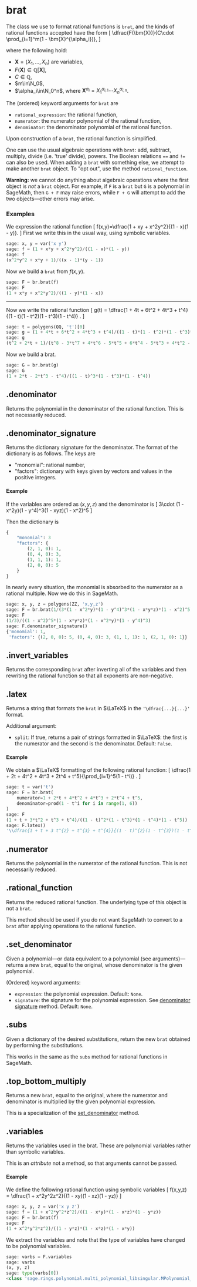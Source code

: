 # brat

The class we use to format rational functions is `brat`, and the kinds of rational functions accepted have the form
\[ 
	\dfrac{F(\bm{X})}{C\cdot \prod_{i=1}^m(1 - \bm{X}^{\alpha_i})}, 
\] 

where the following hold:

- $\bm{X}=(X_1, \dots, X_n)$ are variables,
- $F(\bm{X})\in \mathbb{Q}[\bm{X}]$,
- $C\in \mathbb{Q}$, 
- $m\in\N_0$, 
- $\alpha_i\in\N_0^n$, where $\bm{X}^{\alpha_i} = X_1^{\alpha_{i,1}}\cdots X_n^{\alpha_{i,n}}$.

The (ordered) keyword arguments for `brat` are

- `rational_expression`: the rational function,
- `numerator`: the numerator polynomial of the rational function,
- `denominator`: the denominator polynomial of the rational function.

Upon construction of a `brat`, the rational function is simplified.  

One can use the usual algebraic operations with `brat`: add, subtract, multiply, divide (i.e. 'true' divide), powers. The Boolean relations `==` and `!=` can also be used. When adding a `brat` with something else, we attempt to make another `brat` object. To "opt out", use the method `rational_function`. 

**Warning:** we cannot do anything about algebraic operations where the first object is *not* a `brat` object. For example, if `F` is a `brat` but `G` is a polynomial in SageMath, then `G + F` may raise errors, while `F + G` will attempt to add the two objects&mdash;other errors may arise.

### Examples

We expression the rational function
\[
	f(x,y)=\dfrac{1 + xy + x^2y^2}{(1 - x)(1 - y)}.
\]
First we write this in the usual way, using symbolic variables. 

```python
sage: x, y = var('x y')
sage: f = (1 + x*y + x^2*y^2)/((1 - x)*(1 - y))
sage: f
(x^2*y^2 + x*y + 1)/((x - 1)*(y - 1))
```

Now we build a `brat` from $f(x,y)$.
```python
sage: F = br.brat(f)
sage: F
(1 + x*y + x^2*y^2)/((1 - y)*(1 - x))
```

---

Now we write the rational function 
\[
	g(t) = \dfrac{1 + 4t + 6t^2 + 4t^3 + t^4}{(1 - t)(1 - t^2)(1 - t^3)(1 - t^4)} . 
\]

```python
sage: t = polygens(QQ, 't')[0]
sage: g = (1 + 4*t + 6*t^2 + 4*t^3 + t^4)/((1 - t)*(1 - t^2)*(1 - t^3)*(1 - t^4))
sage: g
(t^2 + 2*t + 1)/(t^8 - 3*t^7 + 4*t^6 - 5*t^5 + 6*t^4 - 5*t^3 + 4*t^2 - 3*t + 1)
```

Now we build a brat. 

```python
sage: G = br.brat(g)
sage: G
(1 + 2*t - 2*t^3 - t^4)/((1 - t)^3*(1 - t^3)*(1 - t^4))
```

## .denominator

Returns the polynomial in the denominator of the rational function. This is not necessarily reduced.

## .denominator_signature

Returns the dictionary signature for the denominator. The format of the dictionary is as follows. The keys are 

- "monomial": rational number,
- "factors": dictionary with keys given by vectors and values in the positive integers. 

#### Example 

If the variables are ordered as $(x,y,z)$ and the denominator is 
\[ 
	3\cdot (1 - x^2y)(1 - y^4)^3(1 - xyz)(1 - x^2)^5
\]

Then the dictionary is 
```python
{
	"monomial": 3
	"factors": {
		(2, 1, 0): 1, 
		(0, 4, 0): 3, 
		(1, 1, 1): 1, 
		(2, 0, 0): 5
	}
}
```

In nearly every situation, the monomial is absorbed to the numerator as a rational multiple. Now we do this in SageMath.

```python
sage: x, y, z = polygens(ZZ, 'x,y,z')
sage: F = br.brat(1/(3*(1 - x^2*y)*(1 - y^4)^3*(1 - x*y*z)*(1 - x^2)^5))
sage: F
(1/3)/((1 - x^2)^5*(1 - x*y*z)*(1 - x^2*y)*(1 - y^4)^3)
sage: F.denominator_signature()
{'monomial': 1,
 'factors': {(2, 0, 0): 5, (0, 4, 0): 3, (1, 1, 1): 1, (2, 1, 0): 1}}
```

## .invert_variables

Returns the corresponding `brat` after inverting all of the variables and then rewriting the rational function so that all exponents are non-negative. 

## .latex 

Returns a string that formats the `brat` in $\LaTeX$ in the `'\dfrac{...}{...}'` format.

Additional argument:

- `split`: If true, returns a pair of strings formatted in $\LaTeX$: the first is the numerator and the second is the denominator. Default: `False`.

#### Example

We obtain a $\LaTeX$ formatting of the following rational function:
\[ 
	\dfrac{1 + 2t + 4t^2 + 4t^3 + 2t^4 + t^5}{\prod_{i=1}^5(1 - t^i)} . 
\]

```python
sage: t = var('t')
sage: F = br.brat(
	numerator=1 + 2*t + 4*t^2 + 4*t^3 + 2*t^4 + t^5,
	denominator=prod(1 - t^i for i in range(1, 6))
)
sage: F
(1 + t + 3*t^2 + t^3 + t^4)/((1 - t)^2*(1 - t^3)*(1 - t^4)*(1 - t^5))
sage: F.latex()
'\\dfrac{1 + t + 3 t^{2} + t^{3} + t^{4}}{(1 - t)^{2}(1 - t^{3})(1 - t^{4})(1 - t^{5})}'
```

## .numerator

Returns the polynomial in the numerator of the rational function. This is not necessarily reduced.

## .rational_function

Returns the reduced rational function. The underlying type of this object is not a `brat`. 

This method should be used if you do not want SageMath to convert to a `brat` after applying operations to the rational function.

## .set_denominator

Given a polynomial&mdash;or data equivalent to a polynomial (see arguments)&mdash;returns a new `brat`, equal to the original, whose denominator is the given polynomial.

(Ordered) keyword arguments:

- `expression`: the polynomial expression. Default: `None`.
- `signature`: the signature for the polynomial expression. See [denominator signature](#denominator_signature) method. Default: `None`.

## .subs

Given a dictionary of the desired substitutions, return the new `brat` obtained by performing the substitutions. 

This works in the same as the `subs` method for rational functions in SageMath. 

## .top_bottom_multiply

Returns a new `brat`, equal to the original, where the numerator and denominator is multiplied by the given polynomial expression. 

This is a specialization of the [set_denominator](#set_denominator) method.

## .variables

Returns the variables used in the brat. These are polynomial variables rather than symbolic variables. 

This is an *attribute* not a method, so that arguments cannot be passed. 

#### Example 

We define the following rational function using symbolic variables
\[ 
	f(x,y,z) = \dfrac{1 + x^2y^2z^2}{(1 - xy)(1 - xz)(1 - yz)}
\]

```python
sage: x, y, z = var('x y z')
sage: f = (1 + x^2*y^2*z^2)/((1 - x*y)*(1 - x*z)*(1 - y*z))
sage: F = br.brat(f)
sage: F
(1 + x^2*y^2*z^2)/((1 - y*z)*(1 - x*z)*(1 - x*y))
```

We extract the variables and note that the type of variables have changed to be polynomial variables. 
```python
sage: varbs = F.variables
sage: varbs
(x, y, z)
sage: type(varbs[0])
<class 'sage.rings.polynomial.multi_polynomial_libsingular.MPolynomial_libsingular'>
```